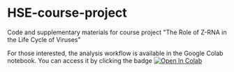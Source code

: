 # HSE-course-project
Code and supplementary materials for course project "The Role of Z-RNA in the Life Cycle of Viruses"

For those interested, the analysis workflow is available in the Google Colab notebook. You can access it by clicking the badge  [![Open In Colab](https://colab.research.google.com/assets/colab-badge.svg)]([https://colab.research.google.com/path/to/your/notebook](https://colab.research.google.com/drive/10kNbkQuFZ5wLeqDrmRureLZtg3jsV0ZG?usp=sharing)https://colab.research.google.com/drive/10kNbkQuFZ5wLeqDrmRureLZtg3jsV0ZG?usp=sharing)

